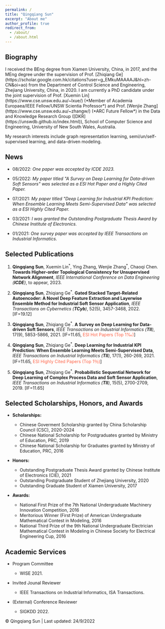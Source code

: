 ```yaml
---
permalink: /
title: "Qingqiang Sun"
excerpt: "About me"
author_profile: true
redirect_from: 
  - /about/
  - /about.html
---
```


<h2 id="biography"> Biography</h2>
I received the BEng degree from Xiamen University, China, in 2017, and the MEng degree under the supervision of Prof. [Zhiqiang Ge](https://scholar.google.com.hk/citations?user=g_EMkuMAAAAJ&hl=zh-CN&oi=ao) from the Department of Control Science and Engineering, Zhejiang University, China, in 2020. I am currently a PhD candidate under the joint supervision of Prof. [Xuemin Lin](https://www.cse.unsw.edu.au/~lxue/) (*Member of Academia Europaea/IEEE Fellow/UNSW Scientia Professor*) and Prof. [Wenjie Zhang](https://www.cse.unsw.edu.au/~zhangw/) (*ARC Future Fellow*) in the Data and Knowledge Research Group ([DKR](https://unswdb.github.io/index.html)), School of Computer Science and Engineering, University of New South Wales, Australia. 

My research interests include graph representation learning, semi/un/self-supervised learning, and data-driven modeling. 

<h2 id="news"> News</h2>

- 08/2022: *One paper was accepted by ICDE 2023.*

- 05/2022: *My paper titled "A Survey on Deep Learning for Data-driven Soft Sensors" was selected as a ESI Hot Paper and a Highly Cited Paper.*

- 07/2021: *My paper titled "Deep Learning for Industrial KPI Prediction: When Ensemble Learning Meets Semi-Supervised Data" was selected as a ESI Highly Cited Paper.*

- 03/2021: *I was granted the Outstanding Postgraduate Thesis Award by Chinese Institute of Electronics.*

- 01/2021: *One survey paper was accepted by IEEE Transactions on Industrial Informatics.*


<h2 id="publications"> Selected Publications</h2>

1. **Qingqiang Sun**, Xuemin Lin<sup>\*</sup>, Ying Zhang, Wenjie Zhang<sup>\*</sup>, Chaoqi Chen. **Towards Higher-order Topological Consistency for Unsupervised Network Alignment**, *IEEE International Conference on Data Engineering (**ICDE**)*, to appear, 2023.  

2. **Qingqiang Sun**, Zhiqiang Ge<sup>\*</sup>. **Gated Stacked Target-Related Autoencoder: A Novel Deep Feature Extraction and Layerwise Ensemble Method for Industrial Soft Sensor Application**, *IEEE Transactions on Cybernetics (**TCyb**)*, 52(5), 3457-3468, 2022. \[IF=19.12\]  

3. **Qingqiang Sun**, Zhiqiang Ge<sup>\*</sup>. **A Survey on Deep Learning for Data-driven Soft Sensors**, *IEEE Transactions on Industrial Informatics (**TII**)*, 17(9), 5853-5866, 2021. \[IF=11.65, <font color=Tomato>ESI Hot Papers (Top 1‰)</font>\]  

4. **Qingqiang Sun**, Zhiqiang Ge<sup>\*</sup>. **Deep Learning for Industrial KPI Prediction: When Ensemble Learning Meets Semi-Supervised Data**, *IEEE Transactions on Industrial Informatics (**TII**)*, 17(1), 260-269, 2021. \[IF=11.65, <font color=Tomato>ESI Highly Cited Papers (Top 1％)</font>\]  

5. **Qingqiang Sun**, Zhiqiang Ge<sup>\*</sup>. **Probabilistic Sequential Network for Deep Learning of Complex Process Data and Soft Sensor Application**, *IEEE Transactions on Industrial Informatics (**TII**)*, 15(5), 2700-2709, 2019. \[IF=11.65\]  

<h2 id="honors & Awards"> Selected Scholarships, Honors, and Awards</h2>

- **Scholarships:**
  - Chinese Goverment Scholarship granted by China Scholarship Council (CSC), 2020-2024
  - Chinese National Scholarship for Postgraduates granted by Ministry of Education, PRC, 2019
  - Chinese National Scholarship for Graduates granted by Ministry of Education, PRC, 2016  

- **Honors:**
  - Outstanding Postgraduate Thesis Award granted by Chinese Institute of Electronics (CIE), 2021
  - Outstanding Postgraduate Student of Zhejiang University, 2020
  - Outstanding Graduate Student of Xiamen University, 2017

- **Awards:**
  - National First Prize of the 7th National Undergraduate Machinery Innovation Competition, 2016
  - Meritorious Winner (First Prize) of American Undergraduate Mathematical Contest in Modeling, 2016
  - National Third Prize of the 9th National Undergraduate Electrician Mathematical Contest in Modeling in Chinese Society for Electrical Engineering Cup, 2016

<h2 id="academic services"> Academic Services</h2>

- Program Committee
  
  - WISE 2021.

- Invited Jounal Reviewer

  - IEEE Transactions on Industrial Informatics, ISA Transactions.

- (External) Conference Reviewer
  
  - SIGKDD 2022.

<script type="text/javascript" id="clustrmaps" src="//clustrmaps.com/map_v2.js?d=djQAtmR3KX6TaEwxFDWlh01anIcVC0Tbv7U28jpnYzY&cl=ffffff&w=a"></script>
<td align="center" font="Arial">&copy; Qingqiang Sun | Last updated: 24/9/2022</td>
